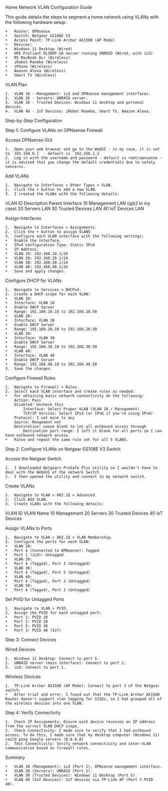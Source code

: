 Home Network VLAN Configuration Guide

This guide details the steps to segment a home network using VLANs with the following hardware setup:

	•	Router: OPNsense
	•	Switch: Netgear GS108E V3
	•	Access Point: TP-Link Archer AX1500 (AP Mode)
	•	Devices:
	•	Windows 11 Desktop (Wired)
	•	HPE Proliant DL360P G8 Server running UNRAID (Wired, with iLO)
	•	M1 MacBook Air (Wireless)
	•	iRobot Roomba (Wireless)
	•	iPhone (Wireless)
	•	Amazon Alexa (Wireless)
	•	Smart TV (Wireless)

VLAN Plan

	1.	VLAN 10 - Management: iLO and OPNsense management interfaces.
	2.	VLAN 20 - Servers: UNRAID server.
	3.	VLAN 30 - Trusted Devices: Windows 11 desktop and personal devices.
	4.	VLAN 40 - IoT Devices: iRobot Roomba, Smart TV, Amazon Alexa.

Step-by-Step Configuration

Step 1: Configure VLANs on OPNsense Firewall

Access OPNsense GUI

	1.	Open your web browser and go to the WebUI - in my case, it is set to `192.168.0.1` - default is `192.168.1.1`
	2.	Log in with the username and password - default is root/opnsense - it is advised that you change the default credentials due to safety concerns.

Add VLANs

	1.	Navigate to Interfaces > Other Types > VLAN.
	2.	Click the + button to add a new VLAN.
	3.	I created the VLANs with the following details:

VLAN ID	Description	Parent Interface
10	Management	LAN (igb2 in my case)
20	Servers		LAN
30	Trusted Devices	LAN
40	IoT Devices	LAN



Assign Interfaces

	1.	Navigate to Interfaces > Assignments.
	2.	Click the + button to assign VLANS
	3.	Configure each VLAN interface with the following settings:
	•	Enable the interface.
	•	IPv4 Configuration Type: Static IPv4
	•	IP Address:
	•	VLAN 10: 192.168.10.1/24
	•	VLAN 20: 192.168.20.1/24
	•	VLAN 30: 192.168.30.1/24
	•	VLAN 40: 192.168.40.1/24
	•	Save and apply changes.

Configure DHCP for VLANs

	1.	Navigate to Services > DHCPv4.
	2.	Create a DHCP scope for each VLAN:
	•	VLAN 10:
	•	Interface: VLAN 10
	•	Enable DHCP Server
	•	Range: 192.168.10.10 to 192.168.10.50
	•	VLAN 20:
	•	Interface: VLAN 20
	•	Enable DHCP Server
	•	Range: 192.168.20.10 to 192.168.20.50
	•	VLAN 30:
	•	Interface: VLAN 30
	•	Enable DHCP Server
	•	Range: 192.168.30.10 to 192.168.30.50
	•	VLAN 40:
	•	Interface: VLAN 40
	•	Enable DHCP Server
	•	Range: 192.168.40.10 to 192.168.40.50
	3.	Save the changes.

Configure Firewall Rules

	1.	Navigate to Firewall > Rules.
	2.	Select each VLAN interface and create rules as needed:
	•	For obtaining basic network connectivity do the following: 
 		Action: Pass
   		Disabled: Uncheck this
     		Interface: Select Proper VLAN (VLAN 10 / Management)
       		TCP/IP Version: Select IPv4 (or IPv6 if you're using IPv6)
	 	Protocol: I set mine to any
		Source: Mangement net
  		Destination: Leave blank to let all outbound access through
    		Destination port range: I left it blank for all ports so I can have outbound network access.
	•	Rinse and repeat the same rule set for all 5 VLANS. 

Step 2: Configure VLANs on Netgear GS108E V3 Switch

Access the Netgear Switch

	1.	I downloaded Netgears ProSafe Plus utility so I wouldn't have to deal with the WebGUI of the network Switch
	2.	I then opened the utility and connect to my network switch.

Create VLANs

	1.	Navigate to VLAN > 802.1Q > Advanced.
	2.	Click Add VLAN.
	3.	Create VLANs with the following details:

VLAN ID	VLAN Name
10	Management
20	Servers
30	Trusted Devices
40	IoT Devices



Assign VLANs to Ports

	1.	Navigate to VLAN > 802.1Q > VLAN Membership.
	2.	Configure the ports for each VLAN:
	•	VLAN 10:
	•	Port 4 (Connected to OPNsense): Tagged
	•	Port 1 (iLO): Untagged
	•	VLAN 20:
	•	Port 4 (Tagged), Port 2 (Untagged)
	•	VLAN 30:
	•	Port 4 (Tagged), Port 5 (Untagged)
	•	VLAN 40:
	•	Port 4 (Tagged), Port 3 (Untagged)
	•	VLAN 50:
	•	Port 4 (Tagged), Port 3 (Untagged)

Set PVID for Untagged Ports

	1.	Navigate to VLAN > PVID.
	2.	Assign the PVID for each untagged port:
	•	Port 1: PVID 10
	•	Port 2: PVID 20
	•	Port 5: PVID 30
	•	Port 3: PVID 40 (IoT)

Step 3: Connect Devices

Wired Devices

	1.	Windows 11 Desktop: Connect to port 5.
	2.	UNRAID server (main interface): Connect to port 2.
	3.	iLO: Connect to port 1.

Wireless Devices

	1.	TP-Link Archer AX1500 (AP Mode): Connect to port 3 of the Netgear switch.
	•	After trial and error, I found out that the TP-Link Archer AX1500 Router doesn't support vlan tagging for SSIDs, so I had grouped all of the wireless devices into one VLAN. 

Step 4: Verify Connectivity

	1.	Check IP Assignments: Ensure each device receives an IP address from the correct VLAN DHCP scope.
 	2. 	Check Connectivity: I made sure to verify that I had outbound access. To do this, I made sure that my desktop computer (Windows 11) could ping Google servers (8.8.8.8)
	2.	Test Connectivity: Verify network connectivity and inter-VLAN communication based on firewall rules.

Summary

	•	VLAN 10 (Management): iLO (Port 1), OPNsense management interface.
	•	VLAN 20 (Servers): UNRAID (Port 2).
	•	VLAN 30 (Trusted Devices): Windows 11 Desktop (Port 5).
	•	VLAN 40 (IoT Devices): IoT devices via TP-Link AP (Port 3 PVID 40).
